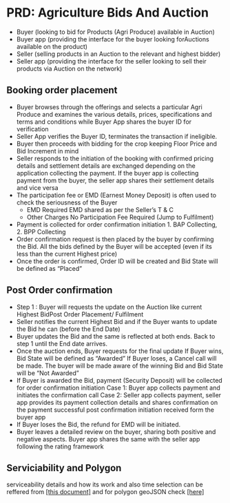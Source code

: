 # PRD: Agriculture Bids And Auction

- Buyer (looking to bid for Products (Agri Produce) available in Auction)
- Buyer app (providing the interface for the buyer looking forAuctions available on the product)
- Seller (selling products in an Auction to the relevant and highest bidder)
- Seller app (providing the interface for the seller looking to sell their products via Auction on the network)

## Booking order placement
- Buyer browses through the offerings and selects a particular Agri Produce and examines the various details, prices, specifications and terms and conditions while Buyer App shares the buyer ID for verification
- Seller App verifies the Buyer ID, terminates the transaction if ineligible.
- Buyer then proceeds with bidding for the crop keeping Floor Price and Bid Increment in mind
- Seller responds to the initiation of the booking with confirmed pricing details and settlement details are exchanged depending
 on the application collecting the payment. If the buyer app is collecting payment from the buyer, the seller app shares their settlement details and vice versa
- The participation fee or EMD (Earnest Money Deposit) is often used to check the seriousness of the Buyer
    - EMD Required
        EMD shared as per the Seller’s T & C
    - Other Charges
        No Participation Fee Required (Jump to Fulfilment)
- Payment is collected for order confirmation initiation 1. BAP Collecting, 2. BPP Collecting
- Order confirmation request is then placed by the buyer by confirming the Bid. All the bids defined by the Buyer will be accepted (even if its less than the current Highest price)
- Once the order is confirmed, Order ID will be created and Bid State will be defined as “Placed”

## Post Order confirmation 
- Step 1 : Buyer will requests the update on the Auction like current Highest BidPost Order Placement/ Fulfilment
- Seller notifies the current Highest Bid and if the Buyer wants to update the Bid he can (before the End Date)
- Buyer updates the Bid and the same is reflected at both ends. Back to step 1 until the End date arrives.
- Once the auction ends, Buyer requests for the final update
    If Buyer wins, Bid State will be defined as “Awarded”
    If Buyer loses, a Cancel call will be made. The buyer will be made aware of the winning Bid and Bid State will be “Not Awarded”
- If Buyer is awarded the Bid, payment (Security Deposit) will be collected for order confirmation initiation
Case 1: Buyer app collects payment and initiates the confirmation call
Case 2: Seller app collects payment, seller app provides its payment collection details and shares confirmation on the payment successful post confirmation initiation received form the buyer app
- If Buyer loses the Bid, the refund for EMD will be initiated.
- Buyer leaves a detailed review on the buyer, sharing both positive and negative aspects. Buyer app shares the same with the seller app following the rating framework

## Serviciability and Polygon
serviceability details and how its work and also time selection can be reffered from <a href="https://docs.google.com/document/d/1f4QbVstY5m-L_-Jut5jvbeiaBKLR1ttJL_am6GG2Fko/edit">[this document]</a> and for polygon geoJSON check <a href="https://docs.google.com/document/d/1R4tw3L5jjjqxHxP21sLlSO2YQqpwn3ln0I5Eo7kintM/edit">[here]</a>




